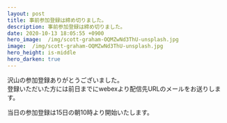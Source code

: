 ```yaml
---
layout: post
title: 事前参加登録は締め切りました。
description: 事前参加登録は締め切りました。
date: 2020-10-13 18:05:55 +0900
hero_image:  /img/scott-graham-OQMZwNd3ThU-unsplash.jpg
image:  /img/scott-graham-OQMZwNd3ThU-unsplash.jpg
hero_height: is-middle
hero_darken: true
---
```

沢山の参加登録ありがとうございました。<br />
登録いただいた方には前日までにwebexより配信先URLのメールをお送りします。

当日の参加登録は15日の朝10時より開始いたします。